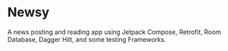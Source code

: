 # Newsy
A news posting and reading app using Jetpack Compose, Retrofit, Room Database, Dagger Hilt, and some testing Frameworks.
